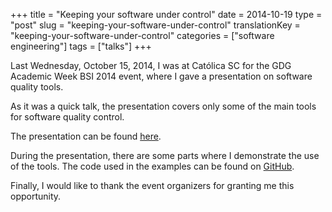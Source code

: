 +++
title = "Keeping your software under control"
date = 2014-10-19
type = "post"
slug = "keeping-your-software-under-control"
translationKey = "keeping-your-software-under-control"
categories = ["software engineering"]
tags = ["talks"]
+++

Last Wednesday, October 15, 2014, I was at Católica SC for the GDG Academic Week BSI 2014 event, where I gave a presentation on software quality tools.

As it was a quick talk, the presentation covers only some of the main tools for software quality control.

The presentation can be found [here][presentation].

During the presentation, there are some parts where I demonstrate the use of the tools. The code used in the examples can be found on [GitHub][repository].

Finally, I would like to thank the event organizers for granting me this opportunity.

[presentation]: https://speakerdeck.com/ionixjunior/mantendo-seu-software-sob-controle
[repository]:  https://github.com/ionixjunior/php-qa